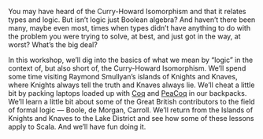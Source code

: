 You may have heard of the Curry-Howard Isomorphism and that it relates types
and logic. But isn’t logic just Boolean algebra? And haven’t there been many,
maybe even most, times when types didn’t have anything to do with the problem
you were trying to solve, at best, and just got in the way, at worst? What’s
the big deal?

In this workshop, we’ll dig into the basics of what we mean by “logic” in the
context of, but also short of, the Curry-Howard Isomorphism. We’ll spend some
time visiting Raymond Smullyan’s islands of Knights and Knaves, where Knights
always tell the truth and Knaves always lie. We’ll cheat a little bit by
packing laptops loaded up with [Coq](http://coq.inria.fr) and
[PeaCoq](https://github.com/Ptival/PeaCoq) in our backpacks. We’ll learn a
little bit about some of the Great British contributors to the field of formal
logic — Boole, de Morgan, Carroll. We’ll return from the Islands of Knights and
Knaves to the Lake District and see how some of these lessons apply to Scala.
And we’ll have fun doing it.


